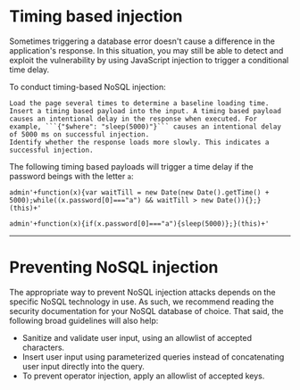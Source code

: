 # Timing based injection

Sometimes triggering a database error doesn't cause a difference in the application's response. In this situation, you may still be able to detect and exploit the vulnerability by using JavaScript injection to trigger a conditional time delay.

To conduct timing-based NoSQL injection:

    Load the page several times to determine a baseline loading time.
    Insert a timing based payload into the input. A timing based payload causes an intentional delay in the response when executed. For example, ```{"$where": "sleep(5000)"}``` causes an intentional delay of 5000 ms on successful injection.
    Identify whether the response loads more slowly. This indicates a successful injection.

The following timing based payloads will trigger a time delay if the password beings with the letter ```a```:

```
admin'+function(x){var waitTill = new Date(new Date().getTime() + 5000);while((x.password[0]==="a") && waitTill > new Date()){};}(this)+'
```

```
admin'+function(x){if(x.password[0]==="a"){sleep(5000)};}(this)+' 
```
--------

# Preventing NoSQL injection

The appropriate way to prevent NoSQL injection attacks depends on the specific NoSQL technology in use. As such, we recommend reading the security documentation for your NoSQL database of choice. That said, the following broad guidelines will also help:

- Sanitize and validate user input, using an allowlist of accepted characters.
- Insert user input using parameterized queries instead of concatenating user input directly into the query.
- To prevent operator injection, apply an allowlist of accepted keys.
